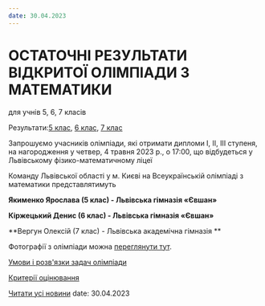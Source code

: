 ```yaml
---
date: 30.04.2023
---
```

# ОСТАТОЧНІ РЕЗУЛЬТАТИ  ВІДКРИТОЇ ОЛІМПІАДИ З МАТЕМАТИКИ

для учнів 5, 6, 7 класів

Результати:[5 клас](/files/blog/остаточні-результати-відкритої-олімпіади-з-математики/остаточні-результати-5-клас-2023.pdf), [6 клас](/files/blog/остаточні-результати-відкритої-олімпіади-з-математики/остаточні-результати-6-клас-2023.pdf), [7 клас](/files/blog/остаточні-результати-відкритої-олімпіади-з-математики/остаточні-результати-7-клас-2023.pdf)

Запрошуємо учасників олімпіади, які отримати дипломи I, II, III ступеня, на нагородження у четвер, 4 травня 2023 р., о 17:00, що відбудеться у Львівському фізико-математичному ліцеї

Команду Львівської області у м. Києві на Всеукраїнській олімпіаді з математики представлятимуть

**Якименко Ярослава (5 клас) - Львівська гімназія «Євшан»**

**Кіржецький Денис (6 клас) - Львівська гімназія «Євшан»**

**Вергун Олексій (7 клас) - Львівська академічна гімназія **

Фотографії з олімпіади можна [переглянути тут](https://photos.app.goo.gl/YcksaWD89Dvpuu4PA).

[Умови і розв'язки задач олімпіади](/files/blog/остаточні-результати-відкритої-олімпіади-з-математики/розвязки_відкритої_олімпіади_з_математики_2023.pdf)

[Критерії оцінювання](/files/blog/остаточні-результати-відкритої-олімпіади-з-математики/критерії_відкритої_олімпіади_з_математики_2023.pdf)

[Читати усі новини](/news)
date: 30.04.2023

